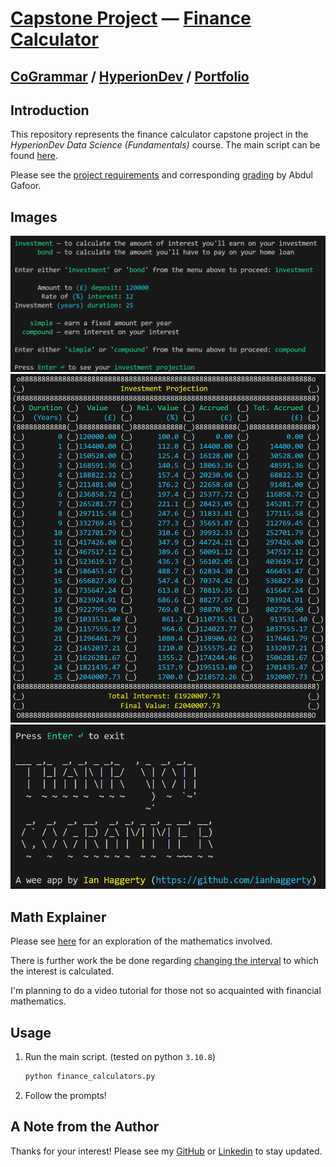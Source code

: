 # [Capstone Project](https://github.com/ianhaggerty/finance-calculator-capstone) — [Finance Calculator](https://www.moneysupermarket.com/loans/calculator/)

## [CoGrammar](https://skills.cogrammar.com/) / [HyperionDev](https://www.hyperiondev.com/) / [Portfolio](https://www.hyperiondev.com/portfolio/IH23120012475/)

## Introduction

This repository represents the finance calculator capstone project in the _HyperionDev Data Science (Fundamentals)_ course. The main script can be found [here](https://github.com/ianhaggerty/finance-calculator-capstone/blob/master/finance_calculators.py).

Please see the [project requirements](https://github.com/ianhaggerty/finance-calculator-capstone/blob/master/10-012%20Capstone%20Project%20-%20Variables%20and%20Control%20Structures.pdf) and corresponding [grading](https://hyperiondev.cogrammar.com/review/e5c7d8dde86cc257bf86f39d7edc603f1ea4a96aa7907385d619dae510b42e69/) by Abdul Gafoor.

## Images

![introduction](images/intro.png)
![projection](images/projection.png)
![exit](images/exit.png)

## Math Explainer

Please see [here](https://bit.ly/4aTOhvN) for an exploration of the mathematics involved.

There is further work the be done regarding [changing the interval](https://www.investopedia.com/articles/07/continuously_compound.asp) to which the interest is calculated.

I'm planning to do a video tutorial for those not so acquainted with financial mathematics.

## Usage

1.  Run the main script. (tested on python `3.10.8`)

    ```bash
    python finance_calculators.py
    ```

2.  Follow the prompts!

## A Note from the Author

Thanks for your interest! Please see my [GitHub](https://github.com/ianhaggerty) or [Linkedin](https://www.linkedin.com/in/ihaggerty/) to stay updated.
